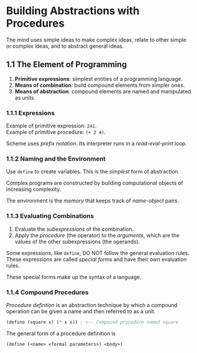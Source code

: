 # Building Abstractions with Procedures

The mind uses simple ideas to make complex ideas, relate to other simple or complex ideas, and to abstract general ideas.

## 1.1 The Element of Programming

1. **Primitive expressions**: simplest entities of a programming language.
2. **Means of combination**: build compound elements from simpler ones.
3. **Means of abstraction**: compound elements are named and manipulated as units.

### 1.1.1 Expressions

Example of primitive expression: `241`. \
Example of primitive procedure: `(+ 2 4)`.

Scheme uses *prefix notation*. Its interpreter runs in a *read-eval-print* loop.

### 1.1.2 Naming and the Environment

Use `define` to create variables. This is the *simplest* form of abstraction.

Complex programs are constructed by building computational objects of increasing complexity.

The environment is the *memory* that keeps track of *name-object* pairs.

### 1.1.3 Evaluating Combinations

1. Evaluate the *subexpressions* of the combination.
2. Apply the *procedure* (the operator) to the *arguments*, which are the values of the other subexpressions (the operands).

Some expressions, like `define`, DO NOT follow the general evaluation rules. These expressions are called *special forms* and have their own evaluation rules. 

These special forms make up the syntax of a language.

### 1.1.4 Compound Procedures
*Procedure defintion* is an abstraction technique by which a compound operation can be given a name and then referred to as a unit.

```scheme
(define (square x) (* x x)) ; <-- Compound procedure named square
```

The general form of a procedure definition is
```scheme
(define (<name> <formal parameters>) <body>)
```



